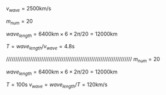 $v_{wave} = 2500\mathrm{km/s}$

$m_{num} = 20$

$wave_{length} = 6400\mathrm{km}\times6\times2\pi/20= 12000\mathrm{km}$

$T = wave_{length}/v_{wave} = 4.8\mathrm{s}$


////////////////////////////////////////////////////////////////////
$m_{num} = 20$

$wave_{length} = 6400\mathrm{km}\times6\times2\pi/20= 12000\mathrm{km}$

$T =100\mathrm{s}$
$v_{wave} = wave_{length}/T=  120\mathrm{km/s}$